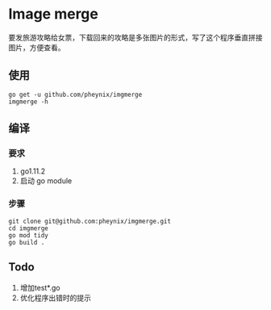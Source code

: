 # Image merge

要发旅游攻略给女票，下载回来的攻略是多张图片的形式，写了这个程序垂直拼接图片，方便查看。

## 使用

```shell
go get -u github.com/pheynix/imgmerge
imgmerge -h
```

## 编译

### 要求
1. go1.11.2
2. 启动 go module

### 步骤
```shell
git clone git@github.com:pheynix/imgmerge.git
cd imgmerge
go mod tidy
go build .
```

## Todo

1. 增加test*.go
2. 优化程序出错时的提示